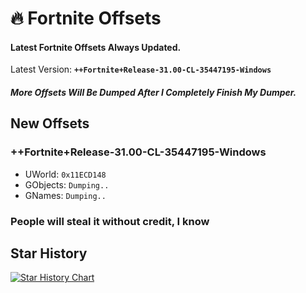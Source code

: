 # 🔥 Fortnite Offsets

#### Latest Fortnite Offsets Always Updated.
Latest Version: **``++Fortnite+Release-31.00-CL-35447195-Windows``**
##### **More Offsets Will Be Dumped After I Completely Finish My Dumper.**
## New Offsets
### ++Fortnite+Release-31.00-CL-35447195-Windows
- UWorld: ``0x11ECD148``
- GObjects: ``Dumping..``
- GNames: ``Dumping..``

### People will steal it without credit, I know


## Star History

[![Star History Chart](https://api.star-history.com/svg?repos=SternI/FortniteOffsets&type=Date)](https://star-history.com/#SternI/FortniteOffsets&Date)
